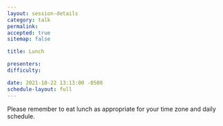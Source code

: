 ```yaml
---
layout: session-details
category: talk
permalink:
accepted: true
sitemap: false

title: Lunch

presenters:
difficulty:

date: 2021-10-22 13:13:00 -0500
schedule-layout: full
---
```

Please remember to eat lunch as appropriate for your time zone and daily schedule.

